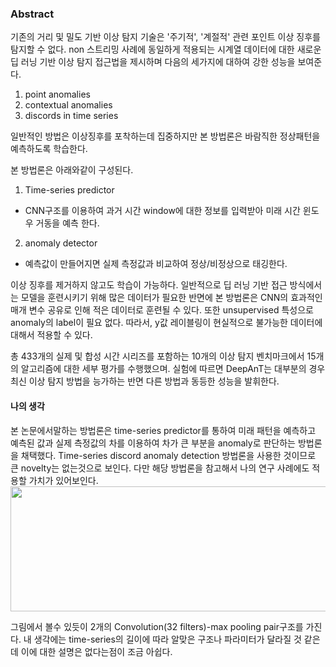 ### Abstract

기존의 거리 및 밀도 기반 이상 탐지 기술은 '주기적', '계절적' 관련 포인트 이상 징후를 탐지할 수 없다. non 스트리밍 사례에 동일하게 적용되는 시계열 데이터에 대한 새로운 딥 러닝 기반 이상 탐지 접근법을 제시하며 다음의 세가지에 대하여 강한 성능을 보여준다.

1) point anomalies
2) contextual anomalies
3) discords in time series 

일반적인 방법은 이상징후를 포착하는데 집중하지만 본 방법론은 바람직한 정상패턴을 예측하도록 학습한다.

본 방법론은 아래와같이 구성된다.
1)	Time-series predictor
- CNN구조를 이용하여 과거 시간 window에 대한 정보를 입력받아 미래 시간 윈도우 거동을 예측 한다.
2)	anomaly detector
- 예측값이 만들어지면 실제 측정값과 비교하여 정상/비정상으로 태깅한다.

이상 징후를 제거하지 않고도 학습이 가능하다. 일반적으로 딥 러닝 기반 접근 방식에서는 모델을 훈련시키기 위해 많은 데이터가 필요한 반면에 본 방법론은 CNN의 효과적인 매개 변수 공유로 인해 적은 데이터로 훈련될 수 있다. 또한 unsupervised 특성으로 anomaly의 label이 필요 없다. 따라서, y값 레이블링이 현실적으로 불가능한 데이터에 대해서 적용할 수 있다.


총 433개의 실제 및 합성 시간 시리즈를 포함하는 10개의 이상 탐지 벤치마크에서 15개의 알고리즘에 대한 세부 평가를 수행했으며. 실험에 따르면 DeepAnT는 대부분의 경우 최신 이상 탐지 방법을 능가하는 반면 다른 방법과 동등한 성능을 발휘한다.

#### 나의 생각
본 논문에서말하는 방법론은 time-series predictor를 통하여 미래 패턴을 예측하고 예측된 값과 실제 측정값의 차를 이용하여 차가 큰 부분을 anomaly로 판단하는 방법론을 채택했다. Time-series discord anomaly detection 방법론을 사용한 것이므로 큰 novelty는 없는것으로 보인다. 다만 해당 방법론을 참고해서 나의 연구 사례에도 적용할 가치가 있어보인다.
<img src="https://ieeexplore.ieee.org/mediastore_new/IEEE/content/media/6287639/8600701/8581424/munir1-2886457-large.gif" width="600" height="200">

그림에서 볼수 있듯이 2개의 Convolution(32 filters)-max pooling pair구조를 가진다. 내 생각에는 time-series의 길이에 따라 알맞은 구조나 파라미터가 달라질 것 같은데 이에 대한 설명은 없다는점이 조금 아쉽다.

